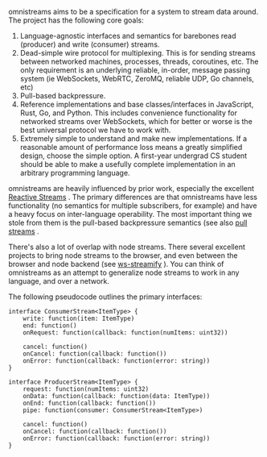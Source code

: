 omnistreams aims to be a specification for a system to stream data around.
The project has the following core goals:

1. Language-agnostic interfaces and semantics for barebones read (producer) and
   write (consumer) streams.
2. Dead-simple wire protocol for multiplexing. This is for sending streams
   between networked machines, processes, threads, coroutines, etc. The only
   requirement is an underlying reliable, in-order, message passing system (ie
   WebSockets, WebRTC, ZeroMQ, reliable UDP, Go channels, etc)
3. Pull-based backpressure.
4. Reference implementations and base classes/interfaces in JavaScript, Rust,
   Go, and Python. This includes convenience functionality for networked
   streams over WebSockets, which for better or worse is the best universal
   protocol we have to work with.
5. Extremely simple to understand and make new implementations. If a reasonable
   amount of performance loss means a greatly simplified design, choose the
   simple option. A first-year undergrad CS student should be able to make
   a usefully complete implementation in an arbitrary programming language.


omnistreams are heavily influenced by prior work, especially the
excellent
[Reactive Streams](http://www.reactive-streams.org/)
. The primary differences are that omnistreams have less functionality (no
semantics for multiple subscribers, for example) and have a heavy focus on
inter-language operability. The most important thing we stole from them is the
pull-based backpressure semantics (see also
[pull streams](https://github.com/pull-stream/pull-stream)
.

There's also a lot of overlap with node streams. There several excellent
projects to bring node streams to the browser, and even between the browser
and node backend (see
[ws-streamify](https://github.com/baygeldin/ws-streamify)
). You can think of omnistreams as an attempt to generalize node streams to
work in any language, and over a network.

The following pseudocode outlines the primary interfaces:

```
interface ConsumerStream<ItemType> {
    write: function(item: ItemType)
    end: function()
    onRequest: function(callback: function(numItems: uint32))

    cancel: function()
    onCancel: function(callback: function())
    onError: function(callback: function(error: string))
}

interface ProducerStream<ItemType> {
    request: function(numItems: uint32)
    onData: function(callback: function(data: ItemType))
    onEnd: function(callback: function())
    pipe: function(consumer: ConsumerStream<ItemType>)

    cancel: function()
    onCancel: function(callback: function())
    onError: function(callback: function(error: string))
}
```
